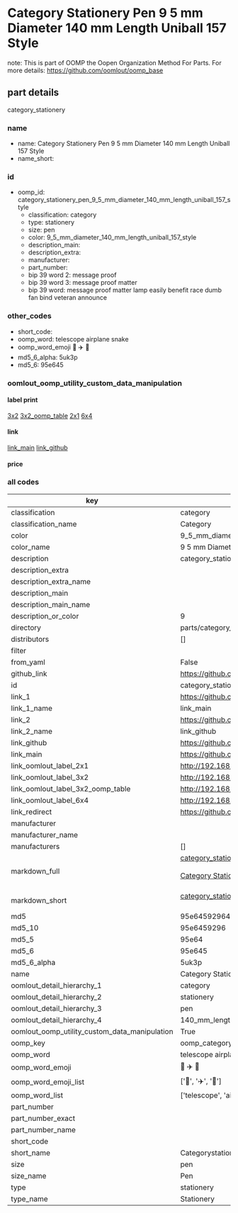 # Category Stationery Pen 9 5 mm Diameter 140 mm Length Uniball 157 Style  

note: This is part of OOMP the Oopen Organization Method For Parts. For more details: https://github.com/oomlout/oomp_base

##  part details
  



category_stationery



### name
* name: Category Stationery Pen 9 5 mm Diameter 140 mm Length Uniball 157 Style
* name_short: 
### id
* oomp_id: category_stationery_pen_9_5_mm_diameter_140_mm_length_uniball_157_style
  * classification: category
  * type: stationery
  * size: pen
  * color: 9_5_mm_diameter_140_mm_length_uniball_157_style
  * description_main: 
  * description_extra: 
  * manufacturer: 
  * part_number: 
  * bip 39 word 2: message proof
  * bip 39 word 3: message proof matter
  * bip 39 word: message proof matter lamp easily benefit race dumb fan bind veteran announce

### other_codes
* short_code: 
* oomp_word: telescope airplane snake
* oomp_word_emoji :telescope: :airplane: :snake:
* md5_6_alpha: 5uk3p
* md5_6: 95e645






### oomlout_oomp_utility_custom_data_manipulation
#### label print
[3x2](http://192.168.1.245:1112/?label=oomp%205uk3p)
[3x2_oomp_table](http://192.168.1.108:1112/?label=oomp%205uk3p)
[2x1](http://192.168.1.242:1112/?label=oomp%205uk3p)
[6x4](http://192.168.1.55:1112/?label=oomp%205uk3p)    

#### link

[link_main](https://github.com/oomlout/oomlout_oomp_version_1_messy/tree/main/parts/category_stationery_pen_9_5_mm_diameter_140_mm_length_uniball_157_style) [link_github](https://github.com/oomlout/oomlout_oomp_version_1_messy/tree/main/parts/category_stationery_pen_9_5_mm_diameter_140_mm_length_uniball_157_style)                             

#### price







### all codes 
| key | value |  
| --- | --- |  
| classification | category |  
| classification_name | Category |  
| color | 9_5_mm_diameter_140_mm_length_uniball_157_style |  
| color_name | 9 5 mm Diameter 140 mm Length Uniball 157 Style |  
| description | category_stationery |  
| description_extra |  |  
| description_extra_name |  |  
| description_main |  |  
| description_main_name |  |  
| description_or_color | 9  |  
| directory | parts/category_stationery_pen_9_5_mm_diameter_140_mm_length_uniball_157_style |  
| distributors | [] |  
| filter |  |  
| from_yaml | False |  
| github_link | https://github.com/oomlout/oomlout_oomp_part_src/tree/main/parts/category_stationery_pen_9_5_mm_diameter_140_mm_length_uniball_157_style |  
| id | category_stationery_pen_9_5_mm_diameter_140_mm_length_uniball_157_style |  
| link_1 | https://github.com/oomlout/oomlout_oomp_version_1_messy/tree/main/parts/category_stationery_pen_9_5_mm_diameter_140_mm_length_uniball_157_style |  
| link_1_name | link_main |  
| link_2 | https://github.com/oomlout/oomlout_oomp_version_1_messy/tree/main/parts/category_stationery_pen_9_5_mm_diameter_140_mm_length_uniball_157_style |  
| link_2_name | link_github |  
| link_github | https://github.com/oomlout/oomlout_oomp_version_1_messy/tree/main/parts/category_stationery_pen_9_5_mm_diameter_140_mm_length_uniball_157_style |  
| link_main | https://github.com/oomlout/oomlout_oomp_version_1_messy/tree/main/parts/category_stationery_pen_9_5_mm_diameter_140_mm_length_uniball_157_style |  
| link_oomlout_label_2x1 | http://192.168.1.242:1112/?label=oomp%205uk3p |  
| link_oomlout_label_3x2 | http://192.168.1.245:1112/?label=oomp%205uk3p |  
| link_oomlout_label_3x2_oomp_table | http://192.168.1.108:1112/?label=oomp%205uk3p |  
| link_oomlout_label_6x4 | http://192.168.1.55:1112/?label=oomp%205uk3p |  
| link_redirect | https://github.com/oomlout/oomlout_oomp_version_1_messy/tree/main/parts/category_stationery_pen_9_5_mm_diameter_140_mm_length_uniball_157_style |  
| manufacturer |  |  
| manufacturer_name |  |  
| manufacturers | [] |  
| markdown_full | [category_stationery_pen_9_5_mm_diameter_140_mm_length_uniball_157_style](none)<br>[](none)<br>[Category Stationery Pen 9 5 Mm Diameter 140 Mm Length Uniball 157 Style](none)<br><br> |  
| markdown_short | [category_stationery_pen_9_5_mm_diameter_140_mm_length_uniball_157_style](none)<br><br> |  
| md5 | 95e645929643f60c54a2c7cd12ab145f |  
| md5_10 | 95e6459296 |  
| md5_5 | 95e64 |  
| md5_6 | 95e645 |  
| md5_6_alpha | 5uk3p |  
| name | Category Stationery Pen 9 5 mm Diameter 140 mm Length Uniball 157 Style |  
| oomlout_detail_hierarchy_1 | category |  
| oomlout_detail_hierarchy_2 | stationery |  
| oomlout_detail_hierarchy_3 | pen |  
| oomlout_detail_hierarchy_4 | 140_mm_length |  
| oomlout_oomp_utility_custom_data_manipulation | True |  
| oomp_key | oomp_category_stationery_pen_9_5_mm_diameter_140_mm_length_uniball_157_style |  
| oomp_word | telescope airplane snake |  
| oomp_word_emoji | :telescope: :airplane: :snake: |  
| oomp_word_emoji_list | [':telescope:', ':airplane:', ':snake:'] |  
| oomp_word_list | ['telescope', 'airplane', 'snake'] |  
| part_number |  |  
| part_number_exact |  |  
| part_number_name |  |  
| short_code |  |  
| short_name | Categorystationery |  
| size | pen |  
| size_name | Pen |  
| type | stationery |  
| type_name | Stationery |  
